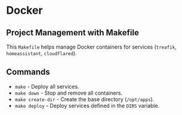 # Docker

## Project Management with Makefile

This `Makefile` helps manage Docker containers for services (`treafik`, `homeassistant`, `cloudflared`).

## Commands

- `make` - Deploy all services.
- `make down` - Stop and remove all containers.
- `make create-dir` - Create the base directory (`/opt/apps`).
- `make deploy` - Deploy services defined in the `DIRS` variable.
